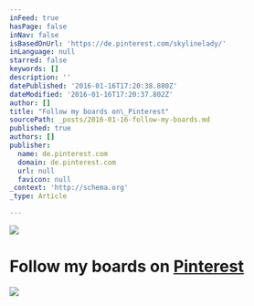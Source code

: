 ```yaml
---
inFeed: true
hasPage: false
inNav: false
isBasedOnUrl: 'https://de.pinterest.com/skylinelady/'
inLanguage: null
starred: false
keywords: []
description: ''
datePublished: '2016-01-16T17:20:38.880Z'
dateModified: '2016-01-16T17:20:37.802Z'
author: []
title: "Follow my boards on\_Pinterest"
sourcePath: _posts/2016-01-16-follow-my-boards.md
published: true
authors: []
publisher:
  name: de.pinterest.com
  domain: de.pinterest.com
  url: null
  favicon: null
_context: 'http://schema.org'
_type: Article

---
```

![](https://s3-us-west-2.amazonaws.com/the-grid-img/p/43ca66458724a324cada3a8f465196639c186698.gif)

# Follow my boards on [Pinterest][0]
![](https://the-grid-user-content.s3-us-west-2.amazonaws.com/acaf97d2-2ce8-411c-867a-29f3d5e7dffb.png)

[0]: https://www.pinterest.com/skylinelady/